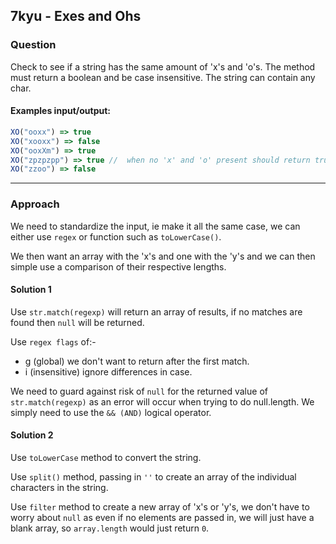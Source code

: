 ## 7kyu - Exes and Ohs

### Question
Check to see if a string has the same amount of 'x's and 'o's. The method must return a boolean and be case insensitive. The string can contain any char.

#### Examples input/output:

```js
XO("ooxx") => true
XO("xooxx") => false
XO("ooxXm") => true
XO("zpzpzpp") => true //  when no 'x' and 'o' present should return true
XO("zzoo") => false
```

<hr>

### Approach
We need to standardize the input, ie make it all the same case, we can either use `regex` or function such as `toLowerCase()`.

We then want an array with the 'x's and one with the 'y's and we can then simple use a comparison of their respective lengths.  

#### Solution 1

Use `str.match(regexp)` will return an array of results, if no matches are found then `null` will be returned.  

Use `regex flags` of:-  
* g (global) we don't want to return after the first match.  
* i (insensitive) ignore differences in case.  

We need to guard against risk of `null` for the returned value of `str.match(regexp)` as an error will occur when trying to do null.length. We simply need to use the `&& (AND)` logical operator.  


#### Solution 2

Use `toLowerCase` method to convert the string.  

Use `split()` method, passing in `''` to create an array of the individual characters in the string.

Use `filter` method to create a new array of 'x's or 'y's, we don't have to worry about `null` as even if no elements are passed in, we will just have a blank array, so `array.length` would just return `0`.



